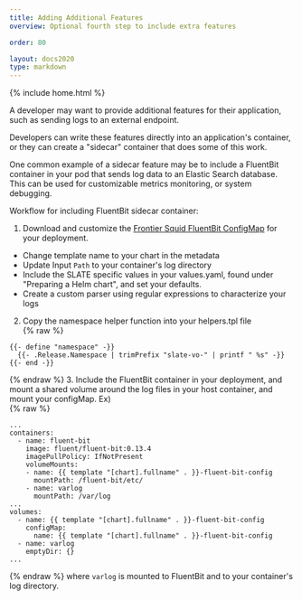 ```yaml
---
title: Adding Additional Features
overview: Optional fourth step to include extra features 

order: 80

layout: docs2020
type: markdown
---
```

{% include home.html %}

A developer may want to provide additional features for their application, such as sending logs to an external endpoint.

Developers can write these features directly into an application's container, or they can create a "sidecar" container that does some of this work.

One common example of a sidecar feature may be to include a FluentBit container in your pod that sends log data to an Elastic Search database. This can be used for customizable metrics monitoring, or system debugging.

Workflow for including FluentBit sidecar container:
1. Download and customize the [Frontier Squid FluentBit ConfigMap](https://github.com/slateci/slate-catalog/blob/master/incubator/osg-frontier-squid/templates/fluentBitConfig.yaml) for your deployment.
  * Change template name to your chart in the metadata 
  * Update Input `Path` to your container's log directory  
  * Include the SLATE specific values in your values.yaml, found under "Preparing a Helm chart", and set your defaults.  
  * Create a custom parser using regular expressions to characterize your logs  
2. Copy the namespace helper function into your helpers.tpl file  
{% raw %}
```
{{- define "namespace" -}}
  {{- .Release.Namespace | trimPrefix "slate-vo-" | printf " %s" -}}
{{- end -}}
```  
{% endraw %}
3. Include the FluentBit container in your deployment, and mount a shared volume around the log files in your host container, and mount your configMap. Ex)  
{% raw %}
```
...
containers:
  - name: fluent-bit
    image: fluent/fluent-bit:0.13.4
    imagePullPolicy: IfNotPresent
    volumeMounts:
    - name: {{ template "[chart].fullname" . }}-fluent-bit-config
      mountPath: /fluent-bit/etc/
    - name: varlog
      mountPath: /var/log
...
volumes:
  - name: {{ template "[chart].fullname" . }}-fluent-bit-config
    configMap:
      name: {{ template "[chart].fullname" . }}-fluent-bit-config
  - name: varlog
    emptyDir: {}
...
```  
{% endraw %}
where `varlog` is mounted to FluentBit and to your container's log directory.  
